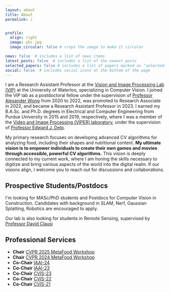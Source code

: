 ```yaml
---
layout: about
title: About
permalink: /


profile:
  align: right
  image: yhc.jpg
  image_circular: false # crops the image to make it circular

news: false  # includes a list of news items
latest_posts: false  # includes a list of the newest posts
selected_papers: false # includes a list of papers marked as "selected={true}"
social: false  # includes social icons at the bottom of the page
---
```


I am a Research Assistant Professor at the [Vision and Image Processing Lab (VIP)](https://vip.uwaterloo.ca/) at the University of Waterloo, specializing in Computer Vision. I joined the VIP lab as a postdoctoral fellow under the supervision of [Professor Alexander Wong](https://uwaterloo.ca/systems-design-engineering/profile/a28wong) from 2020 to 2022, was promoted to Research Associate in 2022, and became a Research Assistant Professor in 2023. I earned my B.A.Sc. and Ph.D. degrees in Electrical and Computer Engineering from Purdue University in 2015 and 2019, respectively, where I was a member of the [Video and Image Processing (VIPER) laboratory](https://engineering.purdue.edu/~ips/), under the supervision of [Professor Edward J. Delp](https://engineering.purdue.edu/~ace/). 

My primary research focuses on developing advanced CV algorithms for analyzing food, including their shapes and nutritional content. **My ultimate vision is to empower individuals to create their own games and movies through accessible, powerful CV algorithms.** This vision is deeply connected to my current work, where I am honing the skills necessary to digitize and bring various aspects of the world into the digital realm. If our visions align, I welcome you to reach out for discussions and collaborations.

## Prospective Students/Postdocs
I'm looking for MASc/PhD students and Postdocs for Computer Vision in Construction. Candidates with background in SLAM, Nerf, Gaussian Splatting, Robotics are encouraged to apply.

Our lab is also looking for students in Remote Sensing, supervised by [Professor David Clausi](https://uwaterloo.ca/systems-design-engineering/profile/dclausi)

## Professional Services
- **Chair** [CVPR 2025 MetaFood Workshop](https://sites.google.com/view/cvpr-metafood-2025)
- **Chair** [CVPR 2024 MetaFood Workshop](https://sites.google.com/view/cvpr-metafood-2024)
- **Co-Chair** [IAAI-24](https://aaai.org/aaai-conference/iaai-24-program/)
- **Co-Chair** [IAAI-23](https://aaai-23.aaai.org/iaai-23-call/)
- **Co-Chair** [CVIS-23](https://uwcvis.github.io/cvis2023/)
- **Co-Chair** [CVIS-22](https://uwcvis.github.io/cvis2022/)
- **Co-Chair** [CVIS-21](https://cvis2021.weebly.com/)

